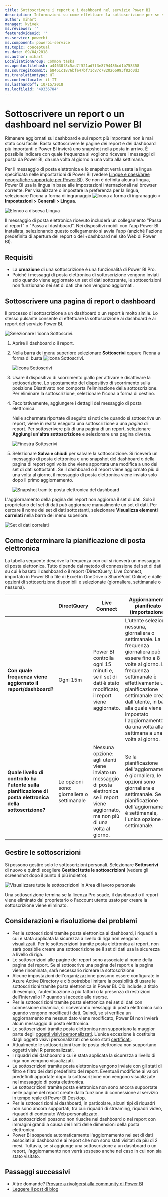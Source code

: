 ```yaml
---
title: Sottoscrivere i report e i dashboard nel servizio Power BI
description: Informazioni su come effettuare la sottoscrizione per se stessi o altri utenti di uno snapshot di un report e un dashboard di Power BI.
author: mihart
manager: kvivek
ms.reviewer: ''
featuredvideoid: ''
ms.service: powerbi
ms.component: powerbi-service
ms.topic: conceptual
ms.date: 09/04/2018
ms.author: mihart
LocalizationGroup: Common tasks
ms.openlocfilehash: a44630f8c5ad7f521ad7f3e8794486cd1b758358
ms.sourcegitcommit: b8461c1876bfe47bf71c87c7820266993f82c0d3
ms.translationtype: HT
ms.contentlocale: it-IT
ms.lasthandoff: 10/15/2018
ms.locfileid: "49336784"
---
```

# <a name="subscribe-to-a-report-or-dashboard-in-power-bi-service"></a>Sottoscrivere un report o un dashboard nel servizio Power BI 
Rimanere aggiornati sui dashboard e sui report più importanti non è mai stato così facile. Basta sottoscrivere le pagine dei report e dei dashboard più importanti e Power BI invierà uno snapshot nella posta in arrivo. È possibile indicare con quale frequenza si vogliono ricevere i messaggi di posta da Power BI, da una volta al giorno a una volta alla settimana. 

Per il messaggio di posta elettronica e lo snapshot verrà usata la lingua specificata nelle impostazioni di Power BI (vedere [Lingue e paesi/aree geografiche supportate per Power BI](../supported-languages-countries-regions.md)). Se non è definita alcuna lingua, Power BI usa la lingua in base alle impostazioni internazionali nel browser corrente. Per visualizzare o impostare la preferenza per la lingua, selezionare l'icona a forma di ingranaggio ![Icona a forma di ingranaggio](./media/end-user-subscribe/power-bi-settings-icon.png) > **Impostazioni > Generali > Lingua**. 

![Elenco a discesa Lingua](./media/end-user-subscribe/power-bi-language.png)

Il messaggio di posta elettronica ricevuto includerà un collegamento "Passa al report" o "Passa al dashboard". Nei dispositivi mobili con l'app Power BI installata, selezionando questo collegamento si avvia l'app (anziché l'azione predefinita di apertura del report o del +dashboard nel sito Web di Power BI).


## <a name="requirements"></a>Requisiti
- La **creazione** di una sottoscrizione è una funzionalità di Power BI Pro. 
- Poiché i messaggi di posta elettronica di sottoscrizione vengono inviati solo quando viene aggiornato un set di dati sottostante, le sottoscrizioni non funzionano nei set di dati che non vengono aggiornati.

## <a name="subscribe-to-a-dashboard-or-a-report-page"></a>Sottoscrivere una pagina di report o dashboard
Il processo di sottoscrizione a un dashboard o un report è molto simile. Lo stesso pulsante consente di effettuare la sottoscrizione ai dashboard e ai report del servizio Power BI.
 
![Selezionare l'icona Sottoscrivi](./media/end-user-subscribe/power-bi-subscribe-orientation.png).

1. Aprire il dashboard o il report.
2. Nella barra dei menu superiore selezionare **Sottoscrivi** oppure l'icona a forma di busta ![Icona Sottoscrivi](./media/end-user-subscribe/power-bi-icon-envelope.png).
   
   ![Icona Sottoscrivi](./media/end-user-subscribe/power-bi-subscribe-icon.png)

3. Usare il dispositivo di scorrimento giallo per attivare e disattivare la sottoscrizione.  Lo spostamento del dispositivo di scorrimento sulla posizione Disattivato non comporta l'eliminazione della sottoscrizione. Per eliminare la sottoscrizione, selezionare l'icona a forma di cestino.

4. Facoltativamente, aggiungere i dettagli del messaggio di posta elettronica. 

    Nelle schermate riportate di seguito si noti che quando si sottoscrive un report, viene in realtà eseguita una sottoscrizione a una *pagina* di report.  Per sottoscrivere più di una pagina di un report, selezionare **Aggiungi un'altra sottoscrizione** e selezionare una pagina diversa. 
      
   ![Finestra Sottoscrivi](./media/end-user-subscribe/power-bi-emails.png)

5. Selezionare **Salva e chiudi** per salvare la sottoscrizione. Si riceverà un messaggio di posta elettronica e uno snapshot del dashboard o della pagina di report ogni volta che viene apportata una modifica a uno dei set di dati sottostanti. Se il dashboard o il report viene aggiornato più di una volta al giorno, il messaggio di posta elettronica viene inviato solo dopo il primo aggiornamento.  
   
   ![Snapshot tramite posta elettronica del dashboard](./media/end-user-subscribe/power-bi-dashboard-email-new.jpg)
   
L'aggiornamento della pagina del report non aggiorna il set di dati. Solo il proprietario del set di dati può aggiornare manualmente un set di dati. Per cercare il nome dei set di dati sottostanti, selezionare **Visualizza elementi correlati** nella barra dei menu superiore.
   
![Set di dati correlati](./media/end-user-subscribe/power-bi-view-related-screen.png)

## <a name="how-the-email-schedule-is-determined"></a>Come determinare la pianificazione di posta elettronica
La tabella seguente descrive la frequenza con cui si riceverà un messaggio di posta elettronica. Tutto dipende dal metodo di connessione del set di dati su cui è basato il dashboard o il report (DirectQuery, Live Connect, importato in Power BI o file di Excel in OneDrive o SharePoint Online) e dalle opzioni di sottoscrizione disponibili e selezionate (giornaliera, settimanale o nessuna).

|  | **DirectQuery** | **Live Connect** | **Aggiornamento pianificato (importazione)** | **File di Excel in OneDrive/SharePoint Online** |
| --- | --- | --- | --- | --- |
| **Con quale frequenza viene aggiornato il report/dashboard?** |Ogni 15m |Power BI controlla ogni 15 minuti e, se il set di dati è stato modificato, il report viene aggiornato. |L'utente seleziona nessuna, giornaliera o settimanale. La frequenza giornaliera può essere fino a 8 volte al giorno. La frequenza settimanale è effettivamente una pianificazione settimanale creata dall'utente, in base alla quale viene impostato l'aggiornamento, da una volta alla settimana a una volta al giorno. |Una volta ogni ora |
| **Quale livello di controllo ha l'utente sulla pianificazione di posta elettronica della sottoscrizione?** |Le opzioni sono: giornaliera o settimanale |Nessuna opzione: agli utenti viene inviato un messaggio di posta elettronica se il report viene aggiornato, ma non più di una volta al giorno. |Se la pianificazione dell'aggiornamento è giornaliera, le opzioni sono giornaliera e settimanale.  Se la pianificazione dell'aggiornamento è settimanale, l'unica opzione è settimanale. |Nessuna opzione: all'utente viene inviato un messaggio di posta elettronica ogni volta che il set di dati viene aggiornato, ma non più di una volta al giorno. |

## <a name="manage-your-subscriptions"></a>Gestire le sottoscrizioni
Si possono gestire solo le sottoscrizioni personali. Selezionare **Sottoscrivi** di nuovo e quindi scegliere **Gestisci tutte le sottoscrizioni** (vedere gli screenshot dopo il punto 4 più indietro). 

![Visualizzare tutte le sottoscrizioni in Area di lavoro personale](./media/end-user-subscribe/power-bi-subscriptions.png)

Una sottoscrizione termina se la licenza Pro scade, il dashboard o il report viene eliminato dal proprietario o l'account utente usato per creare la sottoscrizione viene eliminato.

## <a name="considerations-and-troubleshooting"></a>Considerazioni e risoluzione dei problemi
* Per le sottoscrizioni tramite posta elettronica ai dashboard, i riquadri a cui è stata applicata la sicurezza a livello di riga non vengono visualizzati.  Per le sottoscrizioni tramite posta elettronica ai report, non sarà possibile creare una sottoscrizione se il set di dati usa la sicurezza a livello di riga.
* Le sottoscrizioni alle pagine dei report sono associate al nome della pagina del report. Se si sottoscrive una pagina del report e la pagina viene rinominata, sarà necessario ricreare la sottoscrizione
* Alcune impostazioni dell'organizzazione possono essere configurate in Azure Active Directory e ciò potrebbe limitare la possibilità di usare le sottoscrizioni tramite posta elettronica in Power BI.  Ciò include, a titolo di esempio, l'autenticazione a più fattori o la presenza di restrizioni dell'intervallo IP quando si accede alle risorse.
* Per le sottoscrizioni tramite posta elettronica nei set di dati con connessione dinamica, si riceveranno messaggi di posta elettronica solo quando vengono modificati i dati. Quindi, se si verifica un aggiornamento ma nessun dato viene modificato, Power BI non invierà alcun messaggio di posta elettronica.
* Le sottoscrizioni tramite posta elettronica non supportano la maggior parte degli [oggetti visivi personalizzati](../power-bi-custom-visuals.md).  L'unica eccezione è costituita dagli oggetti visivi personalizzati che sono stati [certificati](../power-bi-custom-visuals-certified.md).  
* Attualmente le sottoscrizioni tramite posta elettronica non supportano oggetti visivi R personalizzati.  
* I riquadri dei dashboard a cui è stata applicata la sicurezza a livello di riga non vengono visualizzati.
* Le sottoscrizioni tramite posta elettronica vengono inviate con gli stati di filtro e filtro dei dati predefinito del report. Eventuali modifiche ai valori predefiniti apportate dopo la sottoscrizione non vengono visualizzate nel messaggio di posta elettronica.    
* Le sottoscrizioni tramite posta elettronica non sono ancora supportate nelle pagine del report create dalla funzione di connessione al servizio in tempo reale di Power BI Desktop.  
* Per le sottoscrizioni ai dashboard, in particolare, alcuni tipi di riquadri non sono ancora supportati,  tra cui: riquadri di streaming, riquadri video, riquadri di contenuto Web personalizzato.     
* Le sottoscrizioni possono non riuscire nei dashboard o nei report con immagini grandi a causa dei limiti delle dimensioni della posta elettronica.    
* Power BI sospende automaticamente l'aggiornamento nei set di dati associati ai dashboard e ai report che non sono stati visitati da più di 2 mesi.  Tuttavia, se si aggiunge una sottoscrizione a un dashboard o un report, l'aggiornamento non verrà sospeso anche nel caso in cui non sia stato visitato.    

## <a name="next-steps"></a>Passaggi successivi
* Altre domande? [Provare a rivolgersi alla community di Power BI](http://community.powerbi.com/)    
* [Leggere il post di blog](https://powerbi.microsoft.com/blog/introducing-dashboard-email-subscriptions-a-360-degree-view-of-your-business-in-your-inbox-every-day/)

